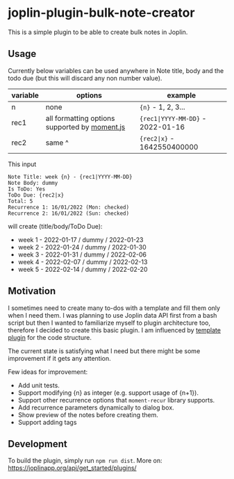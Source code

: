 # joplin-plugin-bulk-note-creator

This is a simple plugin to be able to create bulk notes in Joplin.

## Usage
Currently below variables can be used anywhere in Note title, body and the todo due (but this will discard any non number value).

|variable |options|example|
|---|---|---|
|n | none | `{n}` - 1, 2, 3...|
|rec1 | all formatting options supported by [moment.js](https://momentjs.com/docs/#/displaying/format/) | `{rec1\|YYYY-MM-DD}` - 2022-01-16|
|rec2 | same ^ | `{rec2\|x}` - 1642550400000|

This input
```text
Note Title: week {n} - {rec1|YYYY-MM-DD}
Note Body: dummy
Is ToDo: Yes
ToDo Due: {rec2|x}
Total: 5
Recurrence 1: 16/01/2022 (Mon: checked)
Recurrence 2: 16/01/2022 (Sun: checked)
```

will create (title/body/ToDo Due):
- week 1 - 2022-01-17 / dummy / 2022-01-23
- week 2 - 2022-01-24 / dummy / 2022-01-30
- week 3 - 2022-01-31 / dummy / 2022-02-06
- week 4 - 2022-02-07 / dummy / 2022-02-13
- week 5 - 2022-02-14 / dummy / 2022-02-20

## Motivation
I sometimes need to create many to-dos with a template and fill them only when I need them. I was planning to use Joplin data API first from a bash script but then I wanted to familiarize myself to plugin architecture too, therefore I decided to create this basic plugin. I am influenced by [template plugin](https://github.com/joplin/plugin-templates) for the code structure.

The current state is satisfying what I need but there might be some improvement if it gets any attention.

Few ideas for improvement:
- Add unit tests.
- Support modifying {n} as integer (e.g. support usage of {n+1}).
- Support other recurrence options that `moment-recur` library supports.
- Add recurrence parameters dynamically to dialog box.
- Show preview of the notes before creating them.
- Support adding tags


## Development
To build the plugin, simply run `npm run dist`.
More on: https://joplinapp.org/api/get_started/plugins/
